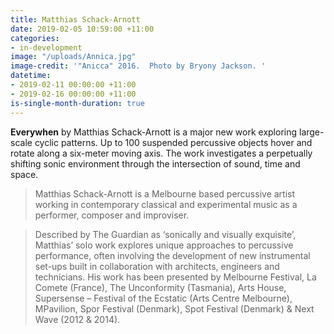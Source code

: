 ```yaml
---
title: Matthias Schack-Arnott
date: 2019-02-05 10:59:00 +11:00
categories:
- in-development
image: "/uploads/Annica.jpg"
image-credit: '"Anicca" 2016.  Photo by Bryony Jackson. '
datetime:
- 2019-02-11 00:00:00 +11:00
- 2019-02-16 00:00:00 +11:00
is-single-month-duration: true
---
```


**Everywhen** by Matthias Schack-Arnott is a major new work exploring large-scale cyclic patterns. Up to 100 suspended percussive objects hover and rotate along a six-meter moving axis. The work investigates a perpetually shifting sonic environment through the intersection of sound, time and space. 

> Matthias Schack-Arnott is a Melbourne based percussive artist working in contemporary classical and experimental music as a performer, composer and
improviser.

> Described by The Guardian as ‘sonically and visually exquisite’, Matthias’ solo work explores unique approaches to percussive performance, often involving the development of new instrumental set-ups built in collaboration with architects, engineers and technicians. His work has been presented by Melbourne Festival, La Comete (France), The Unconformity (Tasmania), Arts House, Supersense – Festival of the Ecstatic (Arts Centre Melbourne), MPavilion, Spor Festival (Denmark), Spot Festival (Denmark) & Next Wave (2012 & 2014).
